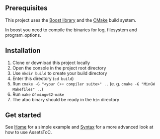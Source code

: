 ## Prerequisites
This project uses the [Boost library](https://www.boost.org) and the [CMake](https://www.cmake.org) build system.

In boost you need to compile the binaries for log, filesystem and program_options.

## Installation
1. Clone or download this project locally
2. Open the console in the project root directory
3. Use `mkdir build` to create your build directory
4. Enter this directory (`cd build`)
5. Run `cmake -G "<your C++ compiler suite>" ..` (e. g. `cmake -G "MinGW Makefiles" ..`)
6. Run `make` or `mingw32-make`
7. The atoc binary should be ready in the `bin` directory

## Get started
See [Home](..) for a simple example and [Syntax](syntax) for a more advanced look at how to use AssetsToC.
